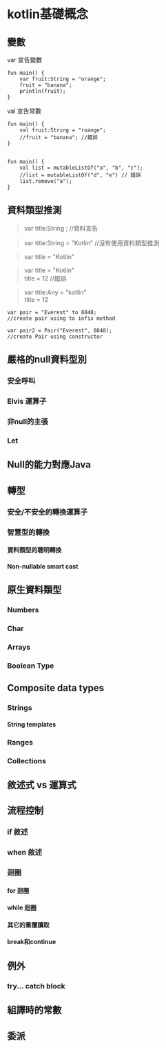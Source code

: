 # kotlin基礎概念
## 變數
var 宣告變數

``` 
fun main() {
    var fruit:String = "orange";
    fruit = "banana";
    println(fruit);
}
``` 

val 宣告常數

```
fun main() {
    val fruit:String = "roange";
    //fruit = "banana"; //錯誤
}


fun main() {
    val list = mutableListOf("a", "b", "c");
    //list = mutableListOf("d", "e") // 錯誤
    list.remove("a");
}
```





## 資料類型推測
> var title:String ; //資料宣告 
  
> var title:String = "Kotlin" //沒有使用資料類型推測 
 
> var title = "Kotlin"

> var title = "Kotlin"  
>  title = 12 //錯誤

> var title:Any = "kotlin"  
> title = 12

> 
	var pair = "Everest" to 8848;
	//create pair using to infix method	
	
> 
	var pair2 = Pair("Everest", 8848);
	//create Pair using constructor

## 嚴格的null資料型別
### 安全呼叫
### Elvis 運算子
### 非null的主張
### Let

## Null的能力對應Java

## 轉型
### 安全/不安全的轉換運算子
### 智慧型的轉換
#### 資料類型的聰明轉換
#### Non-nullable smart cast

## 原生資料類型
### Numbers
### Char
### Arrays
### Boolean Type

## Composite data types
### Strings
#### String templates

### Ranges
### Collections

## 敘述式 vs 運算式

## 流程控制
### if 敘述
### when 敘述
### 迴圈
#### for 迴圈
#### while 迴圈
#### 其它的重覆讀取
#### break和continue

## 例外
### try... catch block

## 組譯時的常數
## 委派


